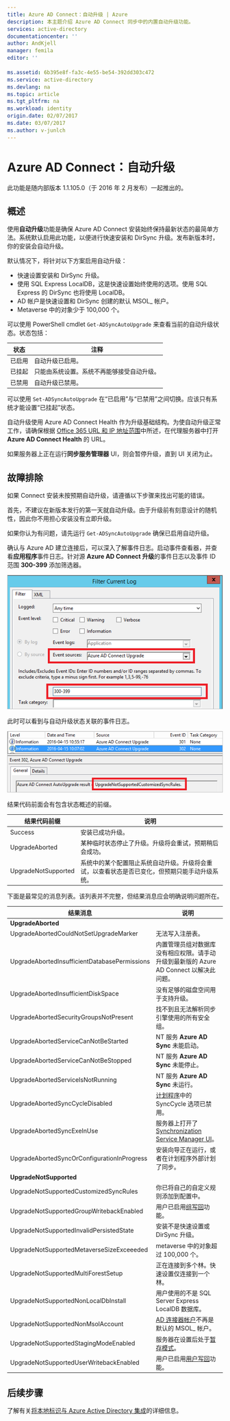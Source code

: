 ```yaml
---
title: Azure AD Connect：自动升级 | Azure
description: 本主题介绍 Azure AD Connect 同步中的内置自动升级功能。
services: active-directory
documentationcenter: ''
author: AndKjell
manager: femila
editor: ''

ms.assetid: 6b395e8f-fa3c-4e55-be54-392dd303c472
ms.service: active-directory
ms.devlang: na
ms.topic: article
ms.tgt_pltfrm: na
ms.workload: identity
origin.date: 02/07/2017
ms.date: 03/07/2017
ms.author: v-junlch
---
```


# Azure AD Connect：自动升级
此功能是随内部版本 1.1.105.0（于 2016 年 2 月发布）一起推出的。

## 概述
使用**自动升级**功能是确保 Azure AD Connect 安装始终保持最新状态的最简单方法。系统默认启用此功能，以便进行快速安装和 DirSync 升级。发布新版本时，你的安装会自动升级。

默认情况下，将针对以下方案启用自动升级：

- 快速设置安装和 DirSync 升级。
- 使用 SQL Express LocalDB，这是快速设置始终使用的选项。使用 SQL Express 的 DirSync 也将使用 LocalDB。
- AD 帐户是快速设置和 DirSync 创建的默认 MSOL\_ 帐户。
- Metaverse 中的对象少于 100,000 个。

可以使用 PowerShell cmdlet `Get-ADSyncAutoUpgrade` 来查看当前的自动升级状态。状态包括：

| 状态 | 注释 |
| --- | --- |
| 已启用 |自动升级已启用。 |
| 已挂起 |只能由系统设置。系统不再能够接受自动升级。 |
| 已禁用 |自动升级已禁用。 |

可以使用 `Set-ADSyncAutoUpgrade` 在“已启用”与“已禁用”之间切换。应该只有系统才能设置“已挂起”状态。

自动升级使用 Azure AD Connect Health 作为升级基础结构。为使自动升级正常工作，请确保根据 [Office 365 URL 和 IP 地址范围](https://support.office.com/article/Office-365-URLs-and-IP-address-ranges-8548a211-3fe7-47cb-abb1-355ea5aa88a2)中所述，在代理服务器中打开 **Azure AD Connect Health** 的 URL。

如果服务器上正在运行**同步服务管理器** UI，则会暂停升级，直到 UI 关闭为止。

## 故障排除
如果 Connect 安装未按预期自动升级，请遵循以下步骤来找出可能的错误。

首先，不建议在新版本发行的第一天就自动升级。由于升级前有刻意设计的随机性，因此你不用担心安装没有立即升级。

如果你认为有问题，请先运行 `Get-ADSyncAutoUpgrade` 确保已启用自动升级。

确认与 Azure AD 建立连接后，可以深入了解事件日志。启动事件查看器，并查看**应用程序**事件日志。针对源 **Azure AD Connect 升级**的事件日志以及事件 ID 范围 **300-399** 添加筛选器。

![用于自动升级的事件日志筛选器](./media/active-directory-aadconnect-feature-automatic-upgrade/eventlogfilter.png)

此时可以看到与自动升级状态关联的事件日志。

![用于自动升级的事件日志筛选器](./media/active-directory-aadconnect-feature-automatic-upgrade/eventlogresult.png)

结果代码前面会有包含状态概述的前缀。

| 结果代码前缀 | 说明 |
| --- | --- |
| Success |安装已成功升级。 |
| UpgradeAborted |某种临时状态停止了升级。升级将会重试，预期稍后会成功。 |
| UpgradeNotSupported |系统中的某个配置阻止系统自动升级。升级将会重试，以查看状态是否已变化，但预期只能手动升级系统。 |

下面是最常见的消息列表。该列表并不完整，但结果消息应会明确说明问题所在。

| 结果消息 | 说明 |
| --- | --- |
| **UpgradeAborted** | |
| UpgradeAbortedCouldNotSetUpgradeMarker |无法写入注册表。 |
| UpgradeAbortedInsufficientDatabasePermissions |内置管理员组对数据库没有相应权限。请手动升级到最新版的 Azure AD Connect 以解决此问题。 |
| UpgradeAbortedInsufficientDiskSpace |没有足够的磁盘空间用于支持升级。 |
| UpgradeAbortedSecurityGroupsNotPresent |找不到且无法解析同步引擎使用的所有安全组。 |
| UpgradeAbortedServiceCanNotBeStarted |NT 服务 **Azure AD Sync** 未能启动。 |
| UpgradeAbortedServiceCanNotBeStopped |NT 服务 **Azure AD Sync** 未能停止。 |
| UpgradeAbortedServiceIsNotRunning |NT 服务 **Azure AD Sync** 未运行。 |
| UpgradeAbortedSyncCycleDisabled |[计划程序](./active-directory-aadconnectsync-feature-scheduler.md)中的 SyncCycle 选项已禁用。 |
| UpgradeAbortedSyncExeInUse |服务器上打开了 [Synchronization Service Manager UI](./active-directory-aadconnectsync-service-manager-ui.md)。 |
| UpgradeAbortedSyncOrConfigurationInProgress |安装向导正在运行，或者在计划程序外部计划了同步。 |
| **UpgradeNotSupported** | |
| UpgradeNotSupportedCustomizedSyncRules |你已将自己的自定义规则添加到配置中。 |
| UpgradeNotSupportedGroupWritebackEnabled |用户已启用[组写回](./active-directory-aadconnect-feature-preview.md#group-writeback)功能。| 
| UpgradeNotSupportedInvalidPersistedState |安装不是快速设置或 DirSync 升级。| 
| UpgradeNotSupportedMetaverseSizeExceeeded |metaverse 中的对象超过 100,000 个。| 
| UpgradeNotSupportedMultiForestSetup |正在连接到多个林。快速设置仅连接到一个林。| 
| UpgradeNotSupportedNonLocalDbInstall |用户使用的不是 SQL Server Express LocalDB 数据库。| 
| UpgradeNotSupportedNonMsolAccount |[AD 连接器帐户](./active-directory-aadconnect-accounts-permissions.md#active-directory-account)不再是默认的 MSOL\_ 帐户。| 
| UpgradeNotSupportedStagingModeEnabled |服务器在设置后处于[暂存模式](./active-directory-aadconnectsync-operations.md#staging-mode)。| 
| UpgradeNotSupportedUserWritebackEnabled |用户已启用[用户写回](./active-directory-aadconnect-feature-preview.md#user-writeback)功能。|

## 后续步骤
了解有关[将本地标识与 Azure Active Directory 集成](./active-directory-aadconnect.md)的详细信息。

<!---HONumber=Mooncake_0227_2017-->
<!---Update_Description: wording update -->